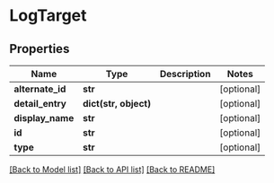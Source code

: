 # LogTarget

## Properties
Name | Type | Description | Notes
------------ | ------------- | ------------- | -------------
**alternate_id** | **str** |  | [optional] 
**detail_entry** | **dict(str, object)** |  | [optional] 
**display_name** | **str** |  | [optional] 
**id** | **str** |  | [optional] 
**type** | **str** |  | [optional] 

[[Back to Model list]](../README.md#documentation-for-models) [[Back to API list]](../README.md#documentation-for-api-endpoints) [[Back to README]](../README.md)

